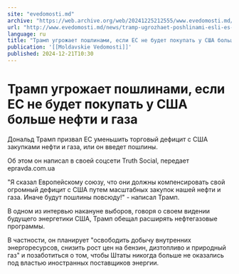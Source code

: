 ```yaml
---
site: "evedomosti.md"
archive: "https://web.archive.org/web/20241225212555/www.evedomosti.md/news/tramp-ugrozhaet-poshlinami-esli-es-ne-budet-pokupat-u-ssha-b"
url: "http://www.evedomosti.md/news/tramp-ugrozhaet-poshlinami-esli-es-ne-budet-pokupat-u-ssha-b"
language: ru
title: "Трамп угрожает пошлинами, если ЕС не будет покупать у США больше нефти и газа"
publication: '[[Moldavskie Vedomosti]]'
published: 2024-12-21T10:30
---
```


# Трамп угрожает пошлинами, если ЕС не будет покупать у США больше нефти и газа

Дональд Трамп призвал ЕС уменьшить торговый дефицит с США закупками нефти и газа, или он введет пошлины.

Об этом он написал в своей соцсети Truth Social, передает epravda.com.ua

"Я сказал Европейскому союзу, что они должны компенсировать свой огромный дефицит с США путем масштабных закупок нашей нефти и газа. Иначе будут пошлины повсюду!" - написал Трамп.

В одном из интервью накануне выборов, говоря о своем видении будущего энергетики США, Трамп обещал расширять нефтегазовые программы.

В частности, он планирует "освободить добычу внутренних энергоресурсов, снизить рост цен на бензин, дизтопливо и природный газ" и позаботиться о том, чтобы Штаты никогда больше не оказались под властью иностранных поставщиков энергии.